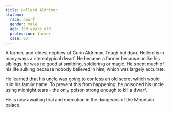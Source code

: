 ```yaml
---
title: Hollerd Aldrimor
statbox:
  race: dwarf
  gender: male
  age: 150 years old
  profession: farmer
  case: 03
---
```


A farmer, and eldest nephew of Gurin Aldrimor. Tough but dour, Hollerd is in many ways a stereotypical dwarf. He became a farmer because unlike his siblings, he was no good at smithing, soldiering or magic. He spent much of his life sulking because nobody believed in him, which was largely accurate.

He learned that his uncle was going to confess an old secret which would ruin his family name. To prevent this from happening, he poisoned his uncle using midnight tears - the only poison strong enough to kill a dwarf.

He is now awaiting trial and execution in the dungeons of the Mountain palace.
